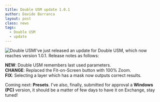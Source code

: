 ```yaml
---
title: Double USM update 1.0.1
author: Davide Barranca
layout: post
class: news
tags:
  - Double USM
  - update
---
```

![Double USM][a]I've just released an update for Double USM, which now reaches version 1.0.1. Release notes as follows: 

**NEW**: Double USM remembers last used parameters.  
**CHANGE**: Replaced the Fit-on-Screen button with 100% Zoom.  
**FIX**: Selecting a layer which has a mask now outputs correct results.

Coming next: **Presets**. I've also, finally, submitted for approval a **Windows (PC)** version, it should be a matter of few days to have it on Exchange, stay tuned!

[a]: {{site.baseurl}}/news/images/DoubleUSM_101.png "Double USM 1.0.1"